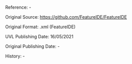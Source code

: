 Reference: -

Original Source: https://github.com/FeatureIDE/FeatureIDE

Original Format: .xml (FeatureIDE)

UVL Publishing Date: 16/05/2021

Original Publishing Date: -

History: -
